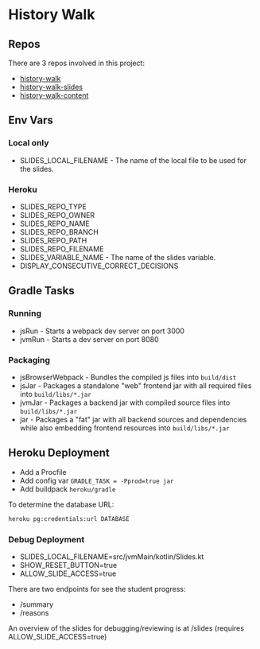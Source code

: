 # History Walk

## Repos

There are 3 repos involved in this project:

* [history-walk](https://github.com/pambrose/history-walk)
* [history-walk-slides](https://github.com/pambrose/history-walk-slides)
* [history-walk-content](https://github.com/pambrose/history-walk-content)

## Env Vars

### Local only
* SLIDES_LOCAL_FILENAME - The name of the local file to be used for the slides.

### Heroku
* SLIDES_REPO_TYPE
* SLIDES_REPO_OWNER
* SLIDES_REPO_NAME
* SLIDES_REPO_BRANCH
* SLIDES_REPO_PATH
* SLIDES_REPO_FILENAME
* SLIDES_VARIABLE_NAME - The name of the slides variable.
* DISPLAY_CONSECUTIVE_CORRECT_DECISIONS

## Gradle Tasks

### Running

* jsRun - Starts a webpack dev server on port 3000
* jvmRun - Starts a dev server on port 8080

### Packaging

* jsBrowserWebpack - Bundles the compiled js files into `build/dist`
* jsJar - Packages a standalone "web" frontend jar with all required files into `build/libs/*.jar`
* jvmJar - Packages a backend jar with compiled source files into `build/libs/*.jar`
* jar - Packages a "fat" jar with all backend sources and dependencies while also embedding frontend resources
  into `build/libs/*.jar`

## Heroku Deployment

* Add a Procfile
* Add config var `GRADLE_TASK = -Pprod=true jar`
* Add buildpack `heroku/gradle`

To determine the database URL:
```bash
heroku pg:credentials:url DATABASE
```

### Debug Deployment

* SLIDES_LOCAL_FILENAME=src/jvmMain/kotlin/Slides.kt
* SHOW_RESET_BUTTON=true
* ALLOW_SLIDE_ACCESS=true

There are two endpoints for see the student progress:

* /summary
* /reasons

An overview of the slides for debugging/reviewing is at /slides
(requires ALLOW_SLIDE_ACCESS=true)
